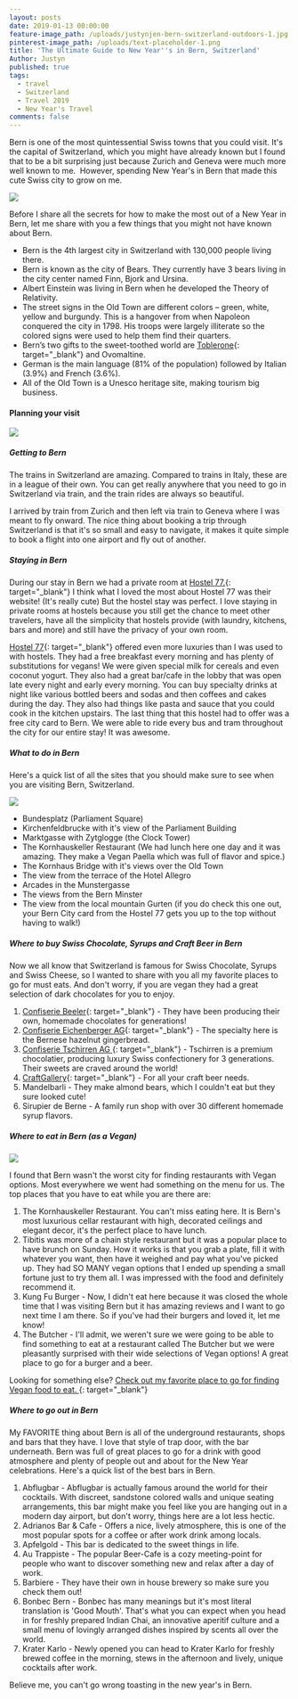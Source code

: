 ```yaml
---
layout: posts
date: 2019-01-13 00:00:00
feature-image_path: /uploads/justynjen-bern-switzerland-outdoors-1.jpg
pinterest-image_path: /uploads/text-placeholder-1.png
title: 'The Ultimate Guide to New Year''s in Bern, Switzerland'
Author: Justyn
published: true
tags:
  - travel
  - Switzerland
  - Travel 2019
  - New Year's Travel
comments: false
---
```


Bern is one of the most quintessential Swiss towns that you could visit. It's the capital of Switzerland, which you might have already known but I found that to be a bit surprising just because Zurich and Geneva were much more well known to me. &nbsp;However, spending New Year's in Bern that made this cute Swiss city to grow on me.&nbsp;

![](/uploads/bern-switzerland-einstein-museum.jpg)

Before I share all the secrets for how to make the most out of a New Year in Bern, let me share with you a few things that you might not have known about Bern.&nbsp;

* Bern is the 4th largest city in Switzerland with 130,000 people living there.&nbsp;
* Bern is known as the city of Bears. They currently have 3 bears living in the city center named Finn, Bjork and Ursina.&nbsp;
* Albert Einstein was living in Bern when he developed the Theory of Relativity.&nbsp;
* The street signs in the Old Town are different colors – green, white, yellow and burgundy. This is a hangover from when Napoleon conquered the city in 1798. His troops were largely illiterate so the colored signs were used to help them find their quarters.&nbsp;
* Bern’s two gifts to the sweet-toothed world are [Toblerone](https://amzn.to/2D7Gb4I){: target="_blank"}&nbsp;and Ovomaltine.
* German is the main language (81% of the population) followed by Italian (3.9%) and French (3.6%).
* All of the Old Town is a Unesco heritage site, making tourism big business.

#### Planning your visit

![](/uploads/justynjen-bern-switzerland-outdoors.jpg)

##### Getting to Bern&nbsp;

The trains in Switzerland are amazing. Compared to trains in Italy, these are in a league of their own. You can get really anywhere that you need to go in Switzerland via train, and the train rides are always so beautiful.&nbsp;

I arrived by train from Zurich and then left via train to Geneva where I was meant to fly onward. The nice thing about booking a trip through Switzerland is that it's so small and easy to navigate, it makes it quite simple to book a flight into one airport and fly out of another.&nbsp;

##### Staying in Bern

During our stay in Bern we had a private room at [Hostel 77.](http://www.hostel77.ch/homepage/){: target="_blank"}&nbsp;I think what I loved the most about Hostel 77 was their website! (It's really cute) But the hostel stay was perfect. I love staying in private rooms at hostels because you still get the chance to meet other travelers, have all the simplicity that hostels provide (with laundry, kitchens, bars and more) and still have the privacy of your own room.&nbsp;

[Hostel 77](http://www.hostel77.ch/homepage/){: target="_blank"} offered even more luxuries than I was used to with hostels. They had a free breakfast every morning and has plenty of substitutions for vegans! We were given special milk for cereals and even coconut yogurt. They also had a great bar/cafe in the lobby that was open late every night and early every morning. You can buy specialty drinks at night like various bottled beers and sodas and then coffees and cakes during the day. They also had things like pasta and sauce that you could cook in the kitchen upstairs. The last thing that this hostel had to offer was a free city card to Bern. We were able to ride every bus and tram throughout the city for our entire stay! It was awesome.&nbsp;

##### What to do in Bern

Here's a quick list of all the sites that you should make sure to see when you are visiting Bern, Switzerland.&nbsp;

![](/uploads/justynjen-bern-switzerland-parlmiament.jpg)

* Bundesplatz (Parliament Square)
* Kirchenfeldbrucke with it's view of the Parliament Building
* Marktgasse with Zytglogge (the Clock Tower)
* The Kornhauskeller Restaurant (We had lunch here one day and it was amazing. They make a Vegan Paella which was full of flavor and spice.)
* The Kornhaus Bridge with it's views over the Old Town
* The view from the terrace of the Hotel Allegro
* Arcades in the Munstergasse
* The views from the Bern Minster
* The view from the local mountain Gurten (if you do check this one out, your Bern City card from the Hostel 77 gets you up to the top without having to walk!)

##### Where to buy Swiss Chocolate, Syrups and Craft Beer in Bern

Now we all know that Switzerland is famous for Swiss Chocolate, Syrups and Swiss Cheese, so I wanted to share with you all my favorite places to go for must eats. And don't worry, if you are vegan they had a great selection of dark chocolates for you to enjoy.&nbsp;

1. [Confiserie Beeler](https://www.confiserie-beeler.ch/){: target="_blank"}&nbsp;- They have been producing their own, homemade chocolates for generations!
2. [Confiserie Eichenberger AG](https://www.confiserie-eichenberger.ch/){: target="_blank"}&nbsp;- The specialty here is the Bernese hazelnut gingerbread.&nbsp;
3. [Confiserie Tschirren AG&nbsp;](https://www.swiss-chocolate.ch/){: target="_blank"}&nbsp;- Tschirren is a premium chocolatier, producing luxury Swiss confectionery for 3 generations. Their sweets are craved around the world!
4. [CraftGallery](http://www.craftgallery.ch/){: target="_blank"} - For all your craft beer needs.
5. Mandelbarli - They make almond bears, which I couldn't eat but they sure looked cute!&nbsp;
6. Sirupier de Berne - A family run shop with over 30 different homemade syrup flavors.&nbsp;

##### Where to eat in Bern (as a Vegan)

![](/uploads/justynjen-vegan-burger-switzerland.jpg)

I found that Bern wasn't the worst city for finding restaurants with Vegan options. Most everywhere we went had something on the menu for us. The top places that you have to eat while you are there are:&nbsp;

1. The Kornhauskeller Restaurant. You can't miss eating here. It is Bern's most luxurious cellar restaurant with high, decorated ceilings and elegant decor, it's the perfect place to have lunch.&nbsp;
2. Tibitis was more of a chain style restaurant but it was a popular place to have brunch on Sunday. How it works is that you grab a plate, fill it with whatever you want, then have it weighed and pay what you've picked up. They had SO MANY vegan options that I ended up spending a small fortune just to try them all. I was impressed with the food and definitely recommend it.&nbsp;
3. Kung Fu Burger - Now, I didn't eat here because it was closed the whole time that I was visiting Bern but it has amazing reviews and I want to go next time I am there. So if you've had their burgers and loved it, let me know!&nbsp;
4. The Butcher - I'll admit, we weren't sure we were going to be able to find something to eat at a restaurant called The Butcher but we were pleasantly surprised with their wide selections of Vegan options! A great place to go for a burger and a beer.&nbsp;

Looking for something else? [Check out my favorite place to go for finding Vegan food to eat.&nbsp;](https://www.happycow.net/europe/switzerland/bern/){: target="_blank"}

##### Where to go out in Bern

My FAVORITE thing about Bern is all of the underground restaurants, shops and bars that they have. I love that style of trap door, with the bar underneath. Bern was full of great places to go for a drink with good atmosphere and plenty of people out and about for the New Year celebrations. Here's a quick list of the best bars in Bern.&nbsp;

1. Abflugbar - Abflugbar is actually famous around the world for their cocktails. With discreet, sandstone colored walls and unique seating arrangements, this bar might make you feel like you are hanging out in a modern day airport, but don't worry, things here are a lot less hectic.
2. Adrianos Bar & Cafe - Offers a nice, lively atmosphere, this is one of the most popular spots for a coffee or after work drink among locals.&nbsp;
3. Apfelgold - This bar is dedicated to the sweet things in life.&nbsp;
4. Au Trappiste - The popular Beer-Cafe is a cozy meeting-point for people who want to discover something new and relax after a day of work.&nbsp;
5. Barbiere - They have their own in house brewery so make sure you check them out!&nbsp;
6. Bonbec Bern - Bonbec has many meanings but it's most literal translation is 'Good Mouth'. That's what you can expect when you head in for freshly prepared Indian Chai, an innovative aperitif culture and a small menu of lovingly arranged dishes inspired by scents all over the world.&nbsp;
7. Krater Karlo - Newly opened you can head to Krater Karlo for freshly brewed coffee in the morning, stews in the afternoon and lively, unique cocktails after work.&nbsp;

Believe me, you can't go wrong toasting in the new year's in Bern.&nbsp;